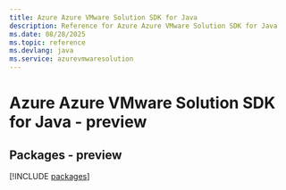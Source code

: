 ```yaml
---
title: Azure Azure VMware Solution SDK for Java
description: Reference for Azure Azure VMware Solution SDK for Java
ms.date: 08/28/2025
ms.topic: reference
ms.devlang: java
ms.service: azurevmwaresolution
---
```

# Azure Azure VMware Solution SDK for Java - preview
## Packages - preview
[!INCLUDE [packages](azure-vmware-solution-index.md)]